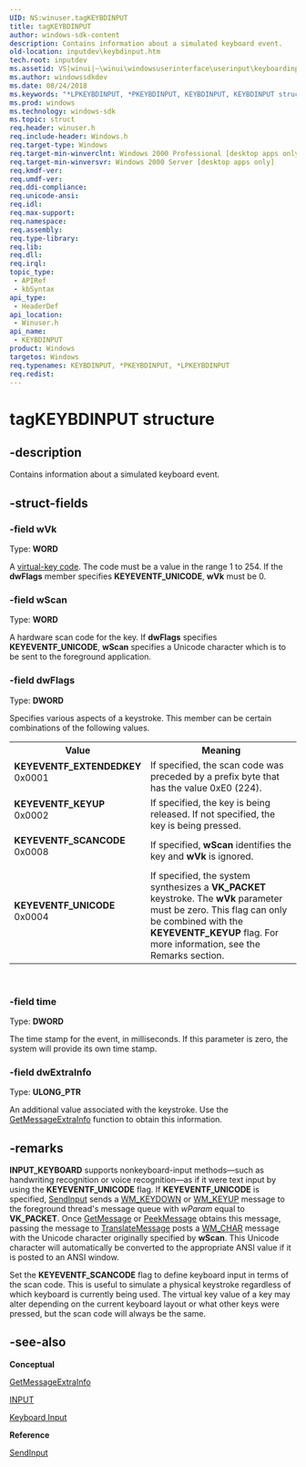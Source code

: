 ```yaml
---
UID: NS:winuser.tagKEYBDINPUT
title: tagKEYBDINPUT
author: windows-sdk-content
description: Contains information about a simulated keyboard event.
old-location: inputdev\keybdinput.htm
tech.root: inputdev
ms.assetid: VS|winui|~\winui\windowsuserinterface\userinput\keyboardinput\keyboardinputreference\keyboardinputstructures\keybdinput.htm
ms.author: windowssdkdev
ms.date: 08/24/2018
ms.keywords: "*LPKEYBDINPUT, *PKEYBDINPUT, KEYBDINPUT, KEYBDINPUT structure [Keyboard and Mouse Input], KEYEVENTF_EXTENDEDKEY, KEYEVENTF_KEYUP, KEYEVENTF_SCANCODE, KEYEVENTF_UNICODE, PKEYBDINPUT, PKEYBDINPUT structure pointer [Keyboard and Mouse Input], _win32_KEYBDINPUT_str, _win32_keybdinput_str_cpp, inputdev.keybdinput, tagKEYBDINPUT, winui._win32_keybdinput_str, winuser/KEYBDINPUT, winuser/PKEYBDINPUT"
ms.prod: windows
ms.technology: windows-sdk
ms.topic: struct
req.header: winuser.h
req.include-header: Windows.h
req.target-type: Windows
req.target-min-winverclnt: Windows 2000 Professional [desktop apps only]
req.target-min-winversvr: Windows 2000 Server [desktop apps only]
req.kmdf-ver: 
req.umdf-ver: 
req.ddi-compliance: 
req.unicode-ansi: 
req.idl: 
req.max-support: 
req.namespace: 
req.assembly: 
req.type-library: 
req.lib: 
req.dll: 
req.irql: 
topic_type:
 - APIRef
 - kbSyntax
api_type:
 - HeaderDef
api_location:
 - Winuser.h
api_name:
 - KEYBDINPUT
product: Windows
targetos: Windows
req.typenames: KEYBDINPUT, *PKEYBDINPUT, *LPKEYBDINPUT
req.redist: 
---
```


# tagKEYBDINPUT structure


## -description


Contains information about a simulated keyboard event. 


## -struct-fields




### -field wVk

Type: <b>WORD</b>

A <a href="https://msdn.microsoft.com/fa8926ad-41b2-4164-9ba3-ae501fd0eef2">virtual-key code</a>. The code must be a value in the range 1 to 254. If the <b>dwFlags</b> member specifies <b>KEYEVENTF_UNICODE</b>, <b>wVk</b> must be 0. 


### -field wScan

Type: <b>WORD</b>

A hardware scan code for the key. If <b>dwFlags</b> specifies <b>KEYEVENTF_UNICODE</b>, <b>wScan</b> specifies a Unicode character which is to be sent to the foreground application. 


### -field dwFlags

Type: <b>DWORD</b>

Specifies various aspects of a keystroke. This member can be certain combinations of the following values. 

<table>
<tr>
<th>Value</th>
<th>Meaning</th>
</tr>
<tr>
<td width="40%"><a id="KEYEVENTF_EXTENDEDKEY"></a><a id="keyeventf_extendedkey"></a><dl>
<dt><b>KEYEVENTF_EXTENDEDKEY</b></dt>
<dt>0x0001</dt>
</dl>
</td>
<td width="60%">
If specified, the scan code was preceded by a prefix byte that has the value 0xE0 (224).

</td>
</tr>
<tr>
<td width="40%"><a id="KEYEVENTF_KEYUP"></a><a id="keyeventf_keyup"></a><dl>
<dt><b>KEYEVENTF_KEYUP</b></dt>
<dt>0x0002</dt>
</dl>
</td>
<td width="60%">
If specified, the key is being released. If not specified, the key is being pressed.

</td>
</tr>
<tr>
<td width="40%"><a id="KEYEVENTF_SCANCODE"></a><a id="keyeventf_scancode"></a><dl>
<dt><b>KEYEVENTF_SCANCODE</b></dt>
<dt>0x0008</dt>
</dl>
</td>
<td width="60%">
If specified, <b>wScan</b> identifies the key and <b>wVk</b> is ignored. 

</td>
</tr>
<tr>
<td width="40%"><a id="KEYEVENTF_UNICODE"></a><a id="keyeventf_unicode"></a><dl>
<dt><b>KEYEVENTF_UNICODE</b></dt>
<dt>0x0004</dt>
</dl>
</td>
<td width="60%">
 If specified, the system synthesizes a <b>VK_PACKET</b> keystroke. The <b>wVk</b> parameter must be zero. This flag can only be combined with the <b>KEYEVENTF_KEYUP</b> flag. For more information, see the Remarks section. 

</td>
</tr>
</table>
 


### -field time

Type: <b>DWORD</b>

The time stamp for the event, in milliseconds. If this parameter is zero, the system will provide its own time stamp. 


### -field dwExtraInfo

Type: <b>ULONG_PTR</b>

An additional value associated with the keystroke. Use the <a href="https://msdn.microsoft.com/c2b978b4-165b-44a0-8091-580e82f7e310">GetMessageExtraInfo</a> function to obtain this information. 


## -remarks



<b> INPUT_KEYBOARD</b> supports nonkeyboard-input methods—such as handwriting recognition or voice recognition—as if it were text input by using the <b>KEYEVENTF_UNICODE</b> flag. If <b>KEYEVENTF_UNICODE</b> is specified, <a href="https://msdn.microsoft.com/7f87edd0-b846-4a85-93c8-9a2eeda7b6ac">SendInput</a> sends a <a href="https://msdn.microsoft.com/0e37149f-445c-4b20-ad68-fdf39428ac91">WM_KEYDOWN</a> or <a href="https://msdn.microsoft.com/67d9d82d-fab0-4aec-a337-7a9cb2b0b586">WM_KEYUP</a> message to the foreground thread's message queue with <i>wParam</i> equal to <b>VK_PACKET</b>. Once <a href="https://msdn.microsoft.com/e92266a7-86ac-43f4-b0eb-762e145a1017">GetMessage</a> or <a href="https://msdn.microsoft.com/b9f5baa4-8166-4d6e-b416-df023aed9bad">PeekMessage</a> obtains this message, passing the message to 
<a href="https://msdn.microsoft.com/41c2baf4-6426-4789-919c-ab8ff9be8679">TranslateMessage</a> posts a <a href="https://msdn.microsoft.com/7e45dc6f-ff68-4534-9e52-46e5f4110532">WM_CHAR</a> message with the Unicode character originally specified by <b>wScan</b>. This Unicode character will automatically be converted to the appropriate ANSI value if it is posted to an ANSI window.

 Set the <b>KEYEVENTF_SCANCODE</b> flag to define keyboard input in terms of the scan code. This is useful to simulate a physical keystroke regardless of which keyboard is currently being used. The virtual key value of a key may alter depending on the current keyboard layout or what other keys were pressed, but the scan code will always be the same.




## -see-also




<b>Conceptual</b>



<a href="https://msdn.microsoft.com/c2b978b4-165b-44a0-8091-580e82f7e310">GetMessageExtraInfo</a>



<a href="https://msdn.microsoft.com/733638f6-e9a0-497d-af70-3b70c8c1193c">INPUT</a>



<a href="https://msdn.microsoft.com/a3f6ac32-cde9-440d-bbde-0d76b4b5d4a4">Keyboard Input</a>



<b>Reference</b>



<a href="https://msdn.microsoft.com/7f87edd0-b846-4a85-93c8-9a2eeda7b6ac">SendInput</a>
 

 

